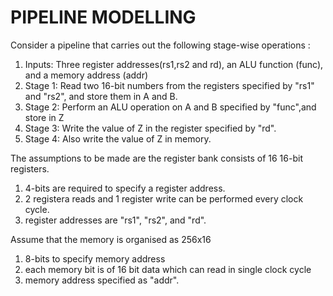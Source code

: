 
# PIPELINE MODELLING

Consider a pipeline that carries out the following stage-wise operations :
1. Inputs: Three register addresses(rs1,rs2 and rd), an ALU function (func), and a memory address (addr)
2. Stage 1: Read two 16-bit numbers from the registers specified by "rs1" and "rs2", and store them in A and B.
3. Stage 2: Perform an ALU operation on A and B specified by "func",and store in Z
4. Stage 3: Write the value of Z in the register specified by "rd".
5. Stage 4: Also write the value of Z in memory.

The assumptions to be made are the register bank consists of 16 16-bit registers.
1. 4-bits are required to specify a register address.
2. 2 registera reads and 1 register write can be performed every clock cycle.
3. register addresses are "rs1", "rs2", and "rd".

Assume that the memory is organised as 256x16
1. 8-bits to specify memory address 
2. each memory bit is of 16 bit data which can read in single clock cycle
3. memory address specified as "addr".




